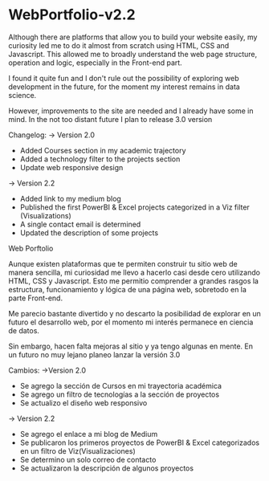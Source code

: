 # WebPortfolio-v2.2

Although there are platforms that allow you to build your website easily, my curiosity led me to do it almost from scratch using HTML, CSS and Javascript. This allowed me to broadly understand the web page structure, operation and logic, especially in the Front-end part.

I found it quite fun and I don't rule out the possibility of exploring web development in the future, for the moment my interest remains in data science.

However, improvements to the site are needed and I already have some in mind. In the not too distant future I plan to release 3.0 version

Changelog:
-> Version 2.0
- Added Courses section in my academic trajectory
- Added a technology filter to the projects section
- Update web responsive design

-> Version 2.2
- Added link to my medium blog
- Published the first PowerBI & Excel projects categorized in a Viz filter (Visualizations)
- A single contact email is determined
- Updated the description of some projects


Web Porftolio

Aunque existen plataformas que te permiten construir tu sitio web de manera sencilla, mi curiosidad me llevo a hacerlo casi desde cero utilizando HTML, CSS y Javascript. Esto me permitio comprender a grandes rasgos la estructura, funcionamiento y lógica de una página web, sobretodo en la parte Front-end.

Me parecio bastante divertido y no descarto la posibilidad de explorar en un futuro el desarrollo web, por el momento mi interés permanece en ciencia de datos.

Sin embargo, hacen falta mejoras al sitio y ya tengo algunas en mente. En un futuro no muy lejano planeo lanzar la versión 3.0

Cambios:
->Version 2.0
- Se agrego la sección de Cursos en mi trayectoria académica
- Se agrego un filtro de tecnologías a la sección de proyectos
- Se actualizo el diseño web responsivo

-> Version 2.2 
- Se agrego el enlace a mi blog de Medium
- Se publicaron los primeros proyectos de PowerBI & Excel categorizados en un filtro de Viz(Visualizaciones)
- Se determino un solo correo de contacto
- Se actualizaron la descripción de algunos proyectos
